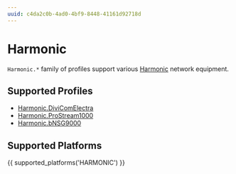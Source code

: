 ```yaml
---
uuid: c4da2c0b-4ad0-4bf9-8448-41161d92718d
---
```

# Harmonic

`Harmonic.*` family of profiles support various [Harmonic](https://www.harmonicinc.com)
network equipment.

## Supported Profiles

- [Harmonic.DiviComElectra](Harmonic.DiviComElectra.md)
- [Harmonic.ProStream1000](Harmonic.ProStream1000.md)
- [Harmonic.bNSG9000](Harmonic.bNSG9000.md)

## Supported Platforms

{{ supported_platforms('HARMONIC') }}

